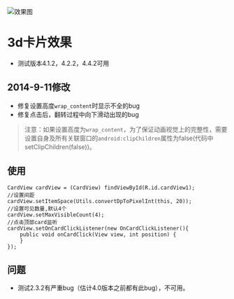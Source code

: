 ![效果图](capture.gif)


3d卡片效果
=======

- 测试版本4.1.2，4.2.2，4.4.2可用

## 2014-9-11修改

- 修复设置高度`wrap_content`时显示不全的bug
- 修复点击后，翻转过程中向下滑动出现的bug

>注意：如果设置高度为`wrap_content`，为了保证动画视觉上的完整性，需要设置自身及所有关联窗口的`android:clipChildren`属性为false(代码中setClipChildren(false))。

## 使用


	CardView cardView = (CardView) findViewById(R.id.cardView1);
	//设置间距
	cardView.setItemSpace(Utils.convertDpToPixelInt(this, 20));
	//设置可见数量,默认4个
	cardView.setMaxVisibleCount(4);
	//点击顶部card监听
	cardView.setOnCardClickListener(new OnCardClickListener(){
		public void onCardClick(View view, int position) {
		}
	});


## 问题

- 测试2.3.2有严重bug（估计4.0版本之前都有此bug），不可用。

